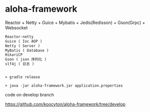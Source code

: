# aloha-framework

Reactor + Netty + Guice + Mybatis + Jedis(Redisson) + Gson(Grpc) + Websocket

``` html
Reactor-netty
Guice ( Ioc AOP )
Netty ( Server )
MyBatis ( Database )
HikariCP
Gson ( json 序列化 )
slf4j ( 日志 )
```

``` buid

> gradle release

> java -jar aloha-framework.jar application.properties

```

code on develop branch

https://github.com/koocyton/aloha-framework/tree/develop
